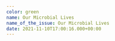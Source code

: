 ```yaml
---
color: green
name: Our Microbial Lives
name_of_the_issue: Our Microbial Lives
date: 2021-11-10T17:00:16.000+00:00
---
```

